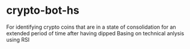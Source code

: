 # crypto-bot-hs

For identifying crypto coins that are in a state of consolidation for an extended period of time after having dipped Basing on
technical anlysis using RSI
